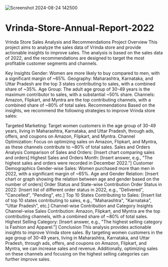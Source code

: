 ![Screenshot 2024-08-24 142500](https://github.com/user-attachments/assets/80fe6e98-b394-4b72-afde-c2e578298e5f)











# Vrinda-Store-Annual-Report-2022
Vrinda Store Sales Analysis and Recommendations
Project Overview
This project aims to analyze the sales data of Vrinda store and provide actionable insights to improve sales. The analysis is based on the sales data of 2022, and the recommendations are designed to target the most profitable customer segments and channels.

Key Insights
Gender: Women are more likely to buy compared to men, with a significant margin of ~65%.
Geography: Maharashtra, Karnataka, and Uttar Pradesh are the top 3 states contributing to sales, with a combined share of ~35%.
Age Group: The adult age group of 30-49 years is the maximum contributor to sales, with a substantial ~50% share.
Channels: Amazon, Flipkart, and Myntra are the top contributing channels, with a combined share of ~80% of total sales.
Recommendations
Based on the insights, we recommend the following strategies to improve Vrinda store sales:

Targeted Marketing: Target women customers in the age group of 30-49 years, living in Maharashtra, Karnataka, and Uttar Pradesh, through ads, offers, and coupons on Amazon, Flipkart, and Myntra.
Channel Optimization: Focus on optimizing sales on Amazon, Flipkart, and Myntra, as these channels contribute to ~80% of total sales.
Sales and Orders Analysis
Comparison of Sales and Orders: [Insert chart comparing sales and orders]
Highest Sales and Orders Month: [Insert answer, e.g., "The highest sales and orders were recorded in December 2022."]
Customer Demographics
Gender-wise Sales: Women purchased more than men in 2022, with a significant margin of ~65%.
Age and Gender Relation: [Insert chart or graph showing the relation between age and gender based on the number of orders]
Order Status and State-wise Contribution
Order Status in 2022: [Insert list of different order status in 2022, e.g., "Delivered", "Cancelled", "Pending", etc.]
Top 10 States Contributing to Sales: [Insert list of top 10 states contributing to sales, e.g., "Maharashtra", "Karnataka", "Uttar Pradesh", etc.]
Channel-wise Contribution and Category Insights
Channel-wise Sales Contribution: Amazon, Flipkart, and Myntra are the top contributing channels, with a combined share of ~80% of total sales.
Highest Selling Category: [Insert answer, e.g., "The highest selling category is Fashion and Apparel."]
Conclusion
This analysis provides actionable insights to improve Vrinda store sales. By targeting women customers in the age group of 30-49 years, living in Maharashtra, Karnataka, and Uttar Pradesh, through ads, offers, and coupons on Amazon, Flipkart, and Myntra, we can increase sales and revenue. Additionally, optimizing sales on these channels and focusing on the highest selling categories can further improve sales.
